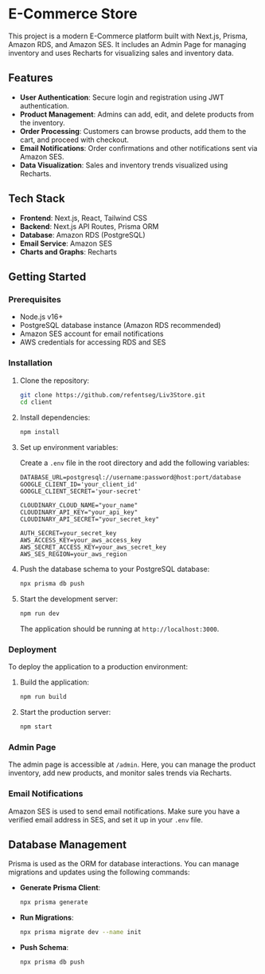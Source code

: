 
# E-Commerce Store

This project is a modern E-Commerce platform built with Next.js, Prisma, Amazon RDS, and Amazon SES. It includes an Admin Page for managing inventory and uses Recharts for visualizing sales and inventory data.

## Features

- **User Authentication**: Secure login and registration using JWT authentication.
- **Product Management**: Admins can add, edit, and delete products from the inventory.
- **Order Processing**: Customers can browse products, add them to the cart, and proceed with checkout.
- **Email Notifications**: Order confirmations and other notifications sent via Amazon SES.
- **Data Visualization**: Sales and inventory trends visualized using Recharts.

## Tech Stack

- **Frontend**: Next.js, React, Tailwind CSS
- **Backend**: Next.js API Routes, Prisma ORM
- **Database**: Amazon RDS (PostgreSQL)
- **Email Service**: Amazon SES
- **Charts and Graphs**: Recharts

## Getting Started

### Prerequisites

- Node.js v16+
- PostgreSQL database instance (Amazon RDS recommended)
- Amazon SES account for email notifications
- AWS credentials for accessing RDS and SES

### Installation

1. Clone the repository:

   ```bash
   git clone https://github.com/refentseg/Liv3Store.git
   cd client
   ```

2. Install dependencies:

   ```bash
   npm install
   ```

3. Set up environment variables:

   Create a `.env` file in the root directory and add the following variables:

   ```plaintext
   DATABASE_URL=postgresql://username:password@host:port/database
   GOOGLE_CLIENT_ID='your_client_id'
   GOOGLE_CLIENT_SECRET='your-secret'

   CLOUDINARY_CLOUD_NAME="your_name"
   CLOUDINARY_API_KEY="your_api_key"
   CLOUDINARY_API_SECRET="your_secret_key"

   AUTH_SECRET=your_secret_key
   AWS_ACCESS_KEY=your_aws_access_key
   AWS_SECRET_ACCESS_KEY=your_aws_secret_key
   AWS_SES_REGION=your_aws_region

   ```

4. Push the database schema to your PostgreSQL database:

   ```bash
   npx prisma db push
   ```

5. Start the development server:

   ```bash
   npm run dev
   ```

   The application should be running at `http://localhost:3000`.

### Deployment

To deploy the application to a production environment:

1. Build the application:

   ```bash
   npm run build
   ```

2. Start the production server:

   ```bash
   npm start
   ```

### Admin Page

The admin page is accessible at `/admin`. Here, you can manage the product inventory, add new products, and monitor sales trends via Recharts.

### Email Notifications

Amazon SES is used to send email notifications. Make sure you have a verified email address in SES, and set it up in your `.env` file.

## Database Management

Prisma is used as the ORM for database interactions. You can manage migrations and updates using the following commands:

- **Generate Prisma Client**:

  ```bash
  npx prisma generate
  ```

- **Run Migrations**:

  ```bash
  npx prisma migrate dev --name init
  ```

- **Push Schema**:

  ```bash
  npx prisma db push
  ```
